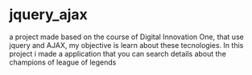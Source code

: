 # jquery_ajax
a project made based on the course of Digital Innovation One, that use jquery and AJAX, my objective is learn about these tecnologies. In this project i made a application that you can search details about the champions of league of legends
